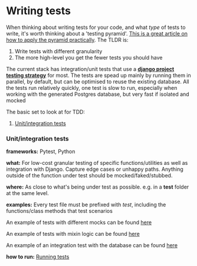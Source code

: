 # Writing tests

When thinking about writing tests for your code, and what *type* of tests to write, it's worth thinking about a 'testing pyramid'. [This is a great article on how to apply the pyramid practically](https://martinfowler.com/articles/practical-test-pyramid.html). The TLDR is:

1. Write tests with different granularity
2. The more high-level you get the fewer tests you should have

The current stack has integration/unit tests that use a [**django project testing strategy**](https://docs.djangoproject.com/en/4.1/topics/testing/overview/) for most. The tests are spead up mainly by running them in parallel, by default, but can be optimised to reuse the existing database. All the tests run relatively quickly, one test is slow to run, especially when working with the generated Postgres database, but very fast if isolated and mocked

The basic set to look at for TDD:
1. [Unit/integration tests](#Unit/integration-tests)

### Unit/integration tests

**frameworks:** Pytest, Python

**what:** For low-cost granular testing of specific functions/utilities as well as integration with Django. Capture edge cases or unhappy paths. Anything outside of the function under test should be mocked/faked/stubbed. 

**where:** As close to what's being under test as possible. e.g. in a __test__ folder at the same level. 

**examples:** Every test file must be prefixed with *test*, including the functions/class methods that test  scenarios

An example of tests with different mocks can be found [here](../datahub/core/test/test_serializers.py) 

An example of tests with mixin logic can be found [here](datahub/company/test/test_company_views.py)

An example of an integration test with the database can be found [here](datahub/company/test/test_models.py)

**how to run:** [Running tests](./Running%20tests.md)
